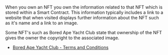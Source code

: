 When you own an NFT you own the information related to that NFT which is stored
within a Smart Contract. This information typically includes a link to a website
that when visited displays further information about the NFT such as it's name
and a link to an image.

Some NFT's such as Bored Ape Yacht Club state that ownership of the NFT gives the owner
the copyright to the associated image.

-   [Bored Ape Yacht Club - Terms and Conditions](https://boredapeyachtclub.com/#/terms)
